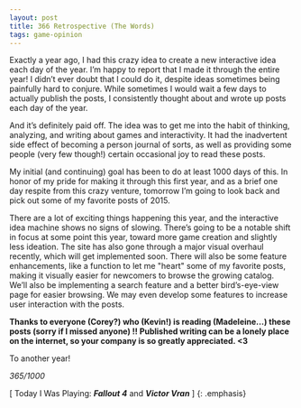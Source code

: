 ```yaml
---
layout: post
title: 366 Retrospective (The Words)
tags: game-opinion
---
```

Exactly a year ago, I had this crazy idea to create a new interactive idea each day of the year.  I’m happy to report that I made it through the entire year!  I didn’t ever doubt that I could do it, despite ideas sometimes being painfully hard to conjure.  While sometimes I would wait a few days to actually publish the posts, I consistently thought about and wrote up posts each day of the year.

And it’s definitely paid off.  The idea was to get me into the habit of thinking, analyzing, and writing about games and interactivity.  It had the inadvertent side effect of becoming a person journal of sorts, as well as providing some people (very few though!) certain occasional joy to read these posts.

My initial (and continuing) goal has been to do at least 1000 days of this.  In honor of my pride for making it through this first year, and as a brief one day respite from this crazy venture, tomorrow I’m going to look back and pick out some of my favorite posts of 2015.

There are a lot of exciting things happening this year, and the interactive idea machine shows no signs of slowing.  There’s going to be a notable shift in focus at some point this year, toward more game creation and slightly less ideation.  The site has also gone through a major visual overhaul recently, which will get implemented soon. There will also be some feature enhancements, like a function to let me "heart" some of my favorite posts, making it visually easier for newcomers to browse the growing catalog.  We’ll also be implementing a search feature and a better bird’s-eye-view page for easier browsing.  We may even develop some features to increase user interaction with the posts.

**Thanks to everyone (Corey?) who (Kevin!) is reading (Madeleine...) these posts (sorry if I missed anyone) !! Published writing can be a lonely place on the internet, so your company is so greatly appreciated. <3**

To another year!

*365/1000*

[ Today I Was Playing: ***Fallout 4*** and ***Victor Vran***  ]
{: .emphasis}